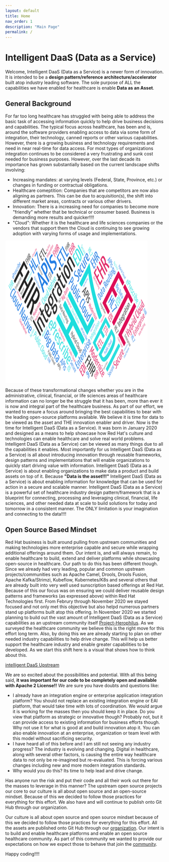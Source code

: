 ```yaml
---
layout: default
title: Home
nav_order: 1
description: "Main Page"
permalink: /
---
```


# Intelligent DaaS (Data as a Service)

Welcome, Intelligent DaaS (Data as a Service) is a newer form of innovation. It is intended to be a <b> design pattern/reference architecture/accelerator </b> built atop industry leading software. The sole purpose of ALL the capabilities we have enabled for healthcare is enable <b> Data as an Asset</b>.

## General Background

For far too long healthcare has struggled with being able to address the basic task of accessing information quickly to help drive business decisions and capabilities. The typical focus across healthcare, has been and is, around the software providers enabling access to data via some form of integration, their technology, canned reports or other various capabilities. However, there is a growing business and technology requirements and need in near real-time for data access. For most types of organizations integration continues to be considered a very frustrating and sunk cost needed for business purposes. However, over the last decade its importance has grown substantially based on the current landscape shifts involving: 

* Increasing mandates: at varying levels (Federal, State, Province, etc.) or changes in funding or contractual obligations.
* Healthcare comeptition: Companies that are competitors are now also aligning as partners. This can be due to acquisition(s), the shift into different market areas, contracts or various other drivers. 
* Innovation: There is a increasing need for companies to become more "friendly" whether that be technical or consumer based. Business is demanding more results and quicker!!!!
* "Cloud": Whether it is the healthcare and life sciences companies or the vendors that support them the Cloud is continuing to see growing adoption with varying forms of usage and implementations.

<img src="iDAAS-Web-WordCloud.png" alt="Word Cloud" width="450" height="450" align="center"/>


Because of these transformational changes whether you are in the administrative, clinical, financial, or life sciences areas of healthcare information can no longer be the struggle that it has been, more than ever it is now and integral part of the healthcare business. As part of our effort, we wanted to ensure a focus around bringing the best capabilities to bear with the leading open-source platforms available. We believe it is time for data to be viewed as the asset and THE innovation enabler and driver. Now is the time for Intelligent DaaS (Data as a Service). It was born in January 2020 and designed as a means to help showcase how Red Hat's culture and technologies can enable healthcare and solve real world problems. Intelligent DaaS (Data as a Service) can be viewed as many things due to all the capabilities it enables. Most importantly for us Intelligent DaaS (Data as a Service) is all about introducing innovation through reusable frameworks, design patterns and implementations that will enable organizations to quickly start driving value with information. Intelligent DaaS (Data as a Service) is about enabling organizations to make data a product and build assets on top of it. Because <b>"Data is the asset!!!"</b> Intelligent DaaS (Data as a Service) is about enabling information for knowledge that can be used for action in a secure and scalable manner. Intelligent DaaS (Data as a Service) is a powerful set of healthcare industry design pattern/framework that is a blueprint for connecting, processing and leveraging clinical, financial, life sciences, and other needed data at scale to build solutions for today and tomorrow in a consistent manner. The ONLY limitation is your imagination and connecting to the data!!!!

## Open Source Based Mindset

Red Hat business is built around pulling from upstream communities and making technologies more enterprise capable and secure while wrapping additional offerings around them. Our intent is, and will always remain, to enable healthcare to build, extend and deliver platforms while showcasing open-source in healthcare. Our path to do this has been different though. Since we already had very leading, popular and common upstream projects/communities such as Apache Camel, Drools, Drools Fusion, Apache Kafka/Strimzi, Kubeflow, Kubernetes/K8s and several others that are already built into very well used sunscription based offerings at Red Hat. Because of this our focus was on ensuring we could deliver reusable design patterns and frameworks (as expressed above) within Red Hat Technologies first. From Februry through November 2020 we stayed focused and not only met this objective but also helpd numerous partners stand up platforms built atop this offering. In November 2020 we started planning to build out the vast amount of Intelligent DaaS (Data as a Service) capabilities as an upstream community itself
<a href="https://github.com/Project-Herophilus" target="_blank">Project-Herophilus</a>. As we surveyed the healthcare community we believe this is the right move for this effort long term. Also, by doing this we are already starting to plan on other needed industry capabilities to help drive change. This will help us better support the healthcare industry and enable greater capabilities to be developed. As we start this shift here is a visual that shows how to think about this.

[intelligent DaaS Upstream](iDAASPlatform-Visuals-iDAASUpstream.png)

We are so excited about the possibilities and potential. With all this being said, <b>it was important for our code to be completely open and available with Apache 2 License!!</b>
We are sure you have doubts and questions like:           

* I already have an integration engine or enterprise application integration platform? You should not replace an existing integration engine or EAI platform, that would take time with lots of coordination. We would argue it is working for the masses then you should keep it in place. Do you view that platform as strategic or innovative though? Probably not, but it can provide access to existing information for business efforts though. Why not use it for what is good at and build innovation atop it. You can also enable innovation at an enterprise, organization or team level with this model without sacrificing security.
* I have heard all of this before and I am still not seeing any industry progress? The industry is evolving and changing. Digital in healthcare, along with several other factors, is causing the entire way healthcare data to not only be re-imagined but re-evaluated. This is forcing various changes including
  new and more modern integration standards.
* Why would you do this? Its time to help lead and drive change.

Has anyone run the risk and put their code and all their work out there for the masses to leverage in this manner? The upstream open source projects our core to our culture is all about open source and an open-source mindset. Because of this we decided to follow those practices for everything for this effort. We also have and will continue to publish onto Git Hub through our organization.

Our culture is all about open source and open source mindset because of this we decided to follow those practices for everything for this effort. All the assets are published onto Git Hub through our <a href="https://github.com/RedHat-Healthcare/" target="_blank"> organization</a>. Our intent is to build and enable healthcare platforms and enable an open source healthcare community. As part of this community we wanted to provide our expectations on how we expect those to behave that join the <a href="/home/CodeOfConduct" target="_blank">community</a>. 

Happy coding!!!!
